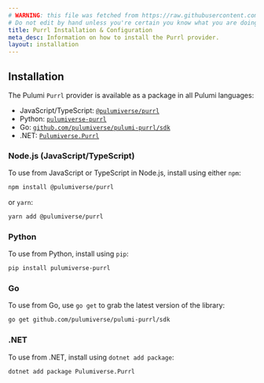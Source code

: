 ```yaml
---
# WARNING: this file was fetched from https://raw.githubusercontent.com/pulumiverse/pulumi-purrl/v0.6.2/docs/installation-configuration.md
# Do not edit by hand unless you're certain you know what you are doing!
title: Purrl Installation & Configuration
meta_desc: Information on how to install the Purrl provider.
layout: installation
---
```


## Installation

The Pulumi `Purrl` provider is available as a package in all Pulumi languages:

* JavaScript/TypeScript: [`@pulumiverse/purrl`](https://www.npmjs.com/package/@pulumiverse/purrl)
* Python: [`pulumiverse-purrl`](https://pypi.org/project/pulumiverse-purrl/)
* Go: [`github.com/pulumiverse/pulumi-purrl/sdk`](https://pkg.go.dev/github.com/pulumiverse/pulumi-purrl/sdk)
* .NET: [`Pulumiverse.Purrl`](https://www.nuget.org/packages/Pulumiverse.Purrl)

### Node.js (JavaScript/TypeScript)

To use from JavaScript or TypeScript in Node.js, install using either `npm`:

```bash
npm install @pulumiverse/purrl
```

or `yarn`:

```bash
yarn add @pulumiverse/purrl
```

### Python

To use from Python, install using `pip`:

```bash
pip install pulumiverse-purrl
```

### Go

To use from Go, use `go get` to grab the latest version of the library:

```bash
go get github.com/pulumiverse/pulumi-purrl/sdk
```

### .NET

To use from .NET, install using `dotnet add package`:

```bash
dotnet add package Pulumiverse.Purrl
```
